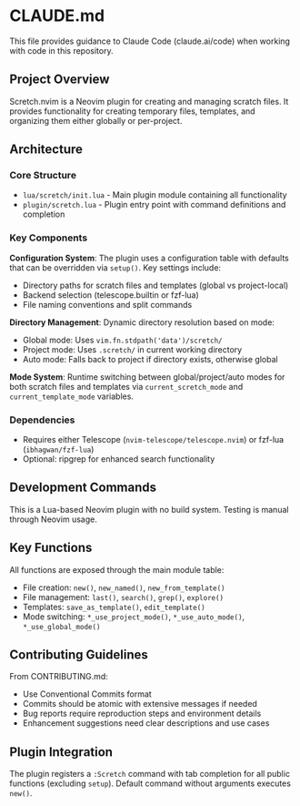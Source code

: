 # CLAUDE.md

This file provides guidance to Claude Code (claude.ai/code) when working with code in this repository.

## Project Overview

Scretch.nvim is a Neovim plugin for creating and managing scratch files. It provides functionality for creating temporary files, templates, and organizing them either globally or per-project.

## Architecture

### Core Structure
- `lua/scretch/init.lua` - Main plugin module containing all functionality
- `plugin/scretch.lua` - Plugin entry point with command definitions and completion

### Key Components

**Configuration System**: The plugin uses a configuration table with defaults that can be overridden via `setup()`. Key settings include:
- Directory paths for scratch files and templates (global vs project-local)
- Backend selection (telescope.builtin or fzf-lua)
- File naming conventions and split commands

**Directory Management**: Dynamic directory resolution based on mode:
- Global mode: Uses `vim.fn.stdpath('data')/scretch/`
- Project mode: Uses `.scretch/` in current working directory  
- Auto mode: Falls back to project if directory exists, otherwise global

**Mode System**: Runtime switching between global/project/auto modes for both scratch files and templates via `current_scretch_mode` and `current_template_mode` variables.

### Dependencies
- Requires either Telescope (`nvim-telescope/telescope.nvim`) or fzf-lua (`ibhagwan/fzf-lua`)
- Optional: ripgrep for enhanced search functionality

## Development Commands

This is a Lua-based Neovim plugin with no build system. Testing is manual through Neovim usage.

## Key Functions

All functions are exposed through the main module table:
- File creation: `new()`, `new_named()`, `new_from_template()`
- File management: `last()`, `search()`, `grep()`, `explore()`
- Templates: `save_as_template()`, `edit_template()`
- Mode switching: `*_use_project_mode()`, `*_use_auto_mode()`, `*_use_global_mode()`

## Contributing Guidelines

From CONTRIBUTING.md:
- Use Conventional Commits format
- Commits should be atomic with extensive messages if needed
- Bug reports require reproduction steps and environment details
- Enhancement suggestions need clear descriptions and use cases

## Plugin Integration

The plugin registers a `:Scretch` command with tab completion for all public functions (excluding `setup`). Default command without arguments executes `new()`.